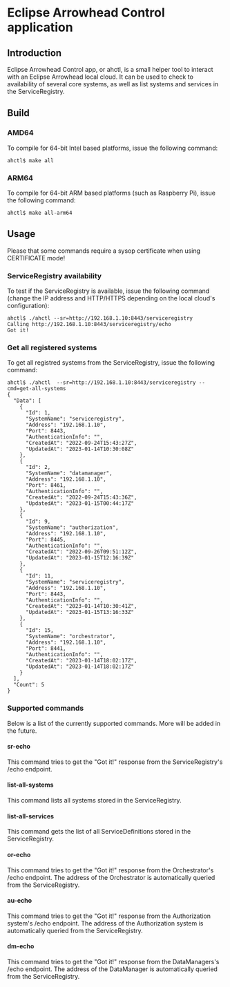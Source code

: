 # Eclipse Arrowhead Control application

## Introduction
Eclipse Arrowhead Control app, or ahctl, is a small helper tool to interact with an Eclipse Arrowhead local cloud. It can be used to check to availability of several core systems, as well as list systems and services in the ServiceRegistry.

## Build

### AMD64
To compile for 64-bit Intel based platforms, issue the following command:
```
ahctl$ make all
```

### ARM64
To compile for 64-bit ARM based platforms (such as Raspberry Pi), issue the following command:
```
ahctl$ make all-arm64
```

## Usage

Please that some commands require a sysop certificate when using CERTIFICATE mode!

### ServiceRegistry availability
To test if the ServiceRegistry is available, issue the following command (change the IP address and HTTP/HTTPS depending on the local cloud's configuration):
```
ahctl$ ./ahctl --sr=http://192.168.1.10:8443/serviceregistry
Calling http://192.168.1.10:8443/serviceregistry/echo
Got it!
```

### Get all registered systems
To get all registred systems from the ServiceRegistry, issue the following command:
```
ahctl$ ./ahctl  --sr=http://192.168.1.10:8443/serviceregistry --cmd=get-all-systems
{
  "Data": [
    {
      "Id": 1,
      "SystemName": "serviceregistry",
      "Address": "192.168.1.10",
      "Port": 8443,
      "AuthenticationInfo": "",
      "CreatedAt": "2022-09-24T15:43:27Z",
      "UpdatedAt": "2023-01-14T10:30:08Z"
    },
    {
      "Id": 2,
      "SystemName": "datamanager",
      "Address": "192.168.1.10",
      "Port": 8461,
      "AuthenticationInfo": "",
      "CreatedAt": "2022-09-24T15:43:36Z",
      "UpdatedAt": "2023-01-15T00:44:17Z"
    },
    {
      "Id": 9,
      "SystemName": "authorization",
      "Address": "192.168.1.10",
      "Port": 8445,
      "AuthenticationInfo": "",
      "CreatedAt": "2022-09-26T09:51:12Z",
      "UpdatedAt": "2023-01-15T12:16:39Z"
    },
    {
      "Id": 11,
      "SystemName": "serviceregistry",
      "Address": "192.168.1.10",
      "Port": 8443,
      "AuthenticationInfo": "",
      "CreatedAt": "2023-01-14T10:30:41Z",
      "UpdatedAt": "2023-01-15T13:16:33Z"
    },
    {
      "Id": 15,
      "SystemName": "orchestrator",
      "Address": "192.168.1.10",
      "Port": 8441,
      "AuthenticationInfo": "",
      "CreatedAt": "2023-01-14T18:02:17Z",
      "UpdatedAt": "2023-01-14T18:02:17Z"
    }
  ],
  "Count": 5
}
```

### Supported commands
Below is a list of the currently supported commands. More will be added in the future.

#### sr-echo
This command tries to get the "Got it!" response from the ServiceRegistry's /echo endpoint.

#### list-all-systems
This command lists all systems stored in the ServiceRegistry.

#### list-all-services
This command gets the list of all ServiceDefinitions stored in the ServiceRegistry.

#### or-echo
This command tries to get the "Got it!" response from the Orchestrator's /echo endpoint. The 
address of the Orchestrator is automatically queried from the ServiceRegistry.

#### au-echo
This command tries to get the "Got it!" response from the Authorization system's /echo endpoint. The 
address of the Authorization system is automatically queried from the ServiceRegistry.

#### dm-echo
This command tries to get the "Got it!" response from the DataManagers's /echo endpoint. The 
address of the DataManager is automatically queried from the ServiceRegistry.

